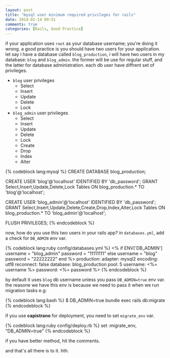 ```yaml
---
layout: post
title: "mysql user minimum required privileges for rails"
date: 2014-02-14 09:51
comments: true
categories: [Rails, Good Practice]
---
```


if your application uses `root` as your database username; you're doing it wrong.
  a good practice is you should have two users for your application. let say
  i have a database called `blog_production`, i will have two users in my
  database: `blog` and `blog_admin`. the former will be use for regular stuff,
  and the latter for database administration. each db user have diffrent set of privileges. 

* `blog` user privileges
  - Select
  - Insert
  - Update
  - Delete
  - Lock
* `blog_admin` user privileges
  - Select
  - Insert
  - Update
  - Delete
  - Lock
  - Create
  - Drop
  - Index
  - Alter

{% codeblock lang:mysql %}
CREATE DATABASE blog_production;

CREATE USER 'blog'@'localhost' IDENTIFIED BY 'db_password';
GRANT Select,Insert,Update,Delete,Lock Tables ON blog_production.* TO 'blog'@'localhost';

CREATE USER 'blog_admin'@'localhost' IDENTIFIED BY 'db_password';
GRANT Select,Insert,Update,Delete,Create,Drop,Index,Alter,Lock Tables ON blog_production.* TO 'blog_admin'@'localhost';

FLUSH PRIVILEGES;
{% endcodeblock %}

now, how do you use this two users in your rails app? in `databases.yml`, add a check for `DB_ADMIN` env var.

{% codeblock lang:ruby config/databases.yml %}
<%
  if ENV['DB_ADMIN']
    username = "blog_admin"
    password = "11111111"
  else
    username = "blog"
    password = "22222222"
  end
%>
production:
  adapter: mysql2
  encoding: utf8
  reconnect: false
  database: blog_production
  pool: 5
  username: <%= username %>
  password: <%= password %>
{% endcodeblock %}

by default it uses `blog` db username unless you pass `DB_ADMIN=true` env var.
the reasone we have this env is because we need to pass it when we run
migration  tasks e.g:

{% codeblock lang:bash %}
$ DB_ADMIN=true bundle exec rails db:migrate
{% endcodeblock %}

if you use **capistrano** for deployment, you need to set `migrate_env` var.

{% codeblock lang:ruby config/deploy.rb %}
set :migrate_env, "DB_ADMIN=true"
{% endcodeblock %}

if you have better method, hit the comments. 

and that's all there is to it. hth.